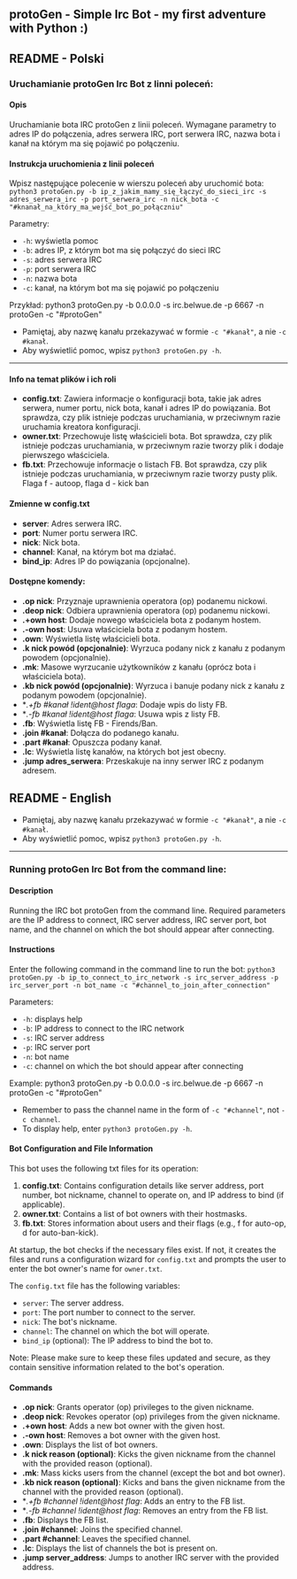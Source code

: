 ## protoGen - Simple Irc Bot - my first adventure with Python :)

## README - Polski

### Uruchamianie protoGen Irc Bot z linni poleceń:

#### Opis
Uruchamianie bota IRC protoGen z linii poleceń. Wymagane parametry to adres IP do połączenia, adres serwera IRC, port serwera IRC, nazwa bota i kanał na którym ma się pojawić po połączeniu.

#### Instrukcja uruchomienia z linii poleceń
Wpisz następujące polecenie w wierszu poleceń aby uruchomić bota:
```python3 protoGen.py -b ip_z_jakim_mamy_się_łączyć_do_sieci_irc -s adres_serwera_irc -p port_serwera_irc -n nick_bota -c "#knanał_na_który_ma_wejść_bot_po_połączniu"```

Parametry:
- `-h`: wyświetla pomoc
- `-b`: adres IP, z którym bot ma się połączyć do sieci IRC
- `-s`: adres serwera IRC
- `-p`: port serwera IRC
- `-n`: nazwa bota
- `-c`: kanał, na którym bot ma się pojawić po połączeniu

Przykład:
python3 protoGen.py -b 0.0.0.0 -s irc.belwue.de -p 6667 -n protoGen -c "#protoGen"

- Pamiętaj, aby nazwę kanału przekazywać w formie `-c "#kanał"`, a nie `-c #kanał`.
- Aby wyświetlić pomoc, wpisz `python3 protoGen.py -h`.

---

#### Info na temat plików i ich roli

- **config.txt**: Zawiera informacje o konfiguracji bota, takie jak adres serwera, numer portu, nick bota, kanał i adres IP do powiązania. Bot sprawdza, czy plik istnieje podczas uruchamiania, w przeciwnym razie uruchamia kreatora konfiguracji.
- **owner.txt**: Przechowuje listę właścicieli bota. Bot sprawdza, czy plik istnieje podczas uruchamiania, w przeciwnym razie tworzy plik i dodaje pierwszego właściciela.
- **fb.txt**: Przechowuje informacje o listach FB. Bot sprawdza, czy plik istnieje podczas uruchamiania, w przeciwnym razie tworzy pusty plik. Flaga f - autoop, flaga d - kick ban 

#### Zmienne w config.txt

- **server**: Adres serwera IRC.
- **port**: Numer portu serwera IRC.
- **nick**: Nick bota.
- **channel**: Kanał, na którym bot ma działać.
- **bind_ip**: Adres IP do powiązania (opcjonalne).


#### Dostępne komendy:

- **.op nick**: Przyznaje uprawnienia operatora (op) podanemu nickowi.
- **.deop nick**: Odbiera uprawnienia operatora (op) podanemu nickowi.
- **.+own host**: Dodaje nowego właściciela bota z podanym hostem.
- **.-own host**: Usuwa właściciela bota z podanym hostem.
- **.own**: Wyświetla listę właścicieli bota.
- **.k nick powód (opcjonalnie)**: Wyrzuca podany nick z kanału z podanym powodem (opcjonalnie).
- **.mk**: Masowe wyrzucanie użytkowników z kanału (oprócz bota i właściciela bota).
- **.kb nick powód (opcjonalnie)**: Wyrzuca i banuje podany nick z kanału z podanym powodem (opcjonalnie).
- **.+fb #kanał *!ident@host flaga**: Dodaje wpis do listy FB.
- **.-fb #kanał *!ident@host flaga**: Usuwa wpis z listy FB.
- **.fb**: Wyświetla listę FB - Firends/Ban.
- **.join #kanał**: Dołącza do podanego kanału.
- **.part #kanał**: Opuszcza podany kanał.
- **.lc**: Wyświetla listę kanałów, na których bot jest obecny.
- **.jump adres_serwera**: Przeskakuje na inny serwer IRC z podanym adresem.

## README - English


- Pamiętaj, aby nazwę kanału przekazywać w formie `-c "#kanał"`, a nie `-c #kanał`.
- Aby wyświetlić pomoc, wpisz `python3 protoGen.py -h`.

---

### Running protoGen Irc Bot from the command line:

#### Description
Running the IRC bot protoGen from the command line. Required parameters are the IP address to connect, IRC server address, IRC server port, bot name, and the channel on which the bot should appear after connecting.

#### Instructions
Enter the following command in the command line to run the bot:
```python3 protoGen.py -b ip_to_connect_to_irc_network -s irc_server_address -p irc_server_port -n bot_name -c "#channel_to_join_after_connection"```

Parameters:
- `-h`: displays help
- `-b`: IP address to connect to the IRC network
- `-s`: IRC server address
- `-p`: IRC server port
- `-n`: bot name
- `-c`: channel on which the bot should appear after connecting

Example:
python3 protoGen.py -b 0.0.0.0 -s irc.belwue.de -p 6667 -n protoGen -c "#protoGen"


- Remember to pass the channel name in the form of `-c "#channel"`, not `-c channel`.
- To display help, enter `python3 protoGen.py -h`.


#### Bot Configuration and File Information

This bot uses the following txt files for its operation:

1. **config.txt**: Contains configuration details like server address, port number, bot nickname, channel to operate on, and IP address to bind (if applicable).
2. **owner.txt**: Contains a list of bot owners with their hostmasks.
3. **fb.txt**: Stores information about users and their flags (e.g., f for auto-op, d for auto-ban-kick).

At startup, the bot checks if the necessary files exist. If not, it creates the files and runs a configuration wizard for `config.txt` and prompts the user to enter the bot owner's name for `owner.txt`.

The `config.txt` file has the following variables:

- `server`: The server address.
- `port`: The port number to connect to the server.
- `nick`: The bot's nickname.
- `channel`: The channel on which the bot will operate.
- `bind_ip` (optional): The IP address to bind the bot to.

Note: Please make sure to keep these files updated and secure, as they contain sensitive information related to the bot's operation.

#### Commands

- **.op nick**: Grants operator (op) privileges to the given nickname.
- **.deop nick**: Revokes operator (op) privileges from the given nickname.
- **.+own host**: Adds a new bot owner with the given host.
- **.-own host**: Removes a bot owner with the given host.
- **.own**: Displays the list of bot owners.
- **.k nick reason (optional)**: Kicks the given nickname from the channel with the provided reason (optional).
- **.mk**: Mass kicks users from the channel (except the bot and bot owner).
- **.kb nick reason (optional)**: Kicks and bans the given nickname from the channel with the provided reason (optional).
- **.+fb #channel *!ident@host flag**: Adds an entry to the FB list.
- **.-fb #channel *!ident@host flag**: Removes an entry from the FB list.
- **.fb**: Displays the FB list.
- **.join #channel**: Joins the specified channel.
- **.part #channel**: Leaves the specified channel.
- **.lc**: Displays the list of channels the bot is present on.
- **.jump server_address**: Jumps to another IRC server with the provided address.
